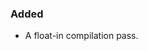 <!--
A new scriv changelog fragment.

Uncomment the section that is right (remove the HTML comment wrapper).
-->

<!--
### Removed

- A bullet item for the Removed category.

-->

### Added

- A float-in compilation pass.


<!--
### Changed

- A bullet item for the Changed category.

-->
<!--
### Deprecated

- A bullet item for the Deprecated category.

-->
<!--
### Fixed

- A bullet item for the Fixed category.

-->
<!--
### Security

- A bullet item for the Security category.

-->
